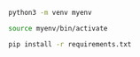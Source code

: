 ```bash
python3 -m venv myenv
```

```bash
source myenv/bin/activate
```

```bash
pip install -r requirements.txt
```
